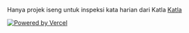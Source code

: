 Hanya projek iseng untuk inspeksi kata harian dari Katla [Katla](https://katla.vercel.app/)

[![Powered by Vercel](https://www.datocms-assets.com/31049/1618983297-powered-by-vercel.svg)](https://vercel.com?utm_source=katla&utm_campaign=oss)
